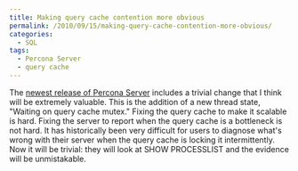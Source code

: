 ```yaml
---
title: Making query cache contention more obvious
permalink: /2010/09/15/making-query-cache-contention-more-obvious/
categories:
  - SQL
tags:
  - Percona Server
  - query cache
---
```

The [newest release of Percona Server][1] includes a trivial change that I think will be extremely valuable. This is the addition of a new thread state, "Waiting on query cache mutex." Fixing the query cache to make it scalable is hard. Fixing the server to report when the query cache is a bottleneck is not hard. It has historically been very difficult for users to diagnose what's wrong with their server when the query cache is locking it intermittently. Now it will be trivial: they will look at SHOW PROCESSLIST and the evidence will be unmistakable.

 [1]: http://www.mysqlperformanceblog.com/2010/09/15/percona-server-5-1-49-rel12-0/
